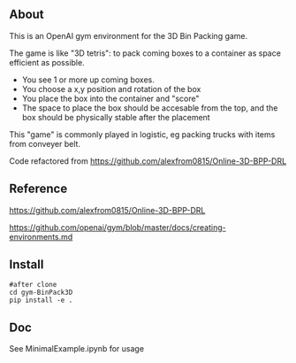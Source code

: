 ## About

This is an OpenAI gym environment for the 3D Bin Packing game.

The game is like "3D tetris": to pack coming boxes to a container as space efficient as possible.

- You see 1 or more up coming boxes.
- You choose a x,y position and rotation of the box
- You place the box into the container and "score"
- The space to place the box should be accesable from the top, and the box should be physically stable after the placement

This "game" is commonly played in logistic, eg packing trucks with items from conveyer belt.

Code refactored from https://github.com/alexfrom0815/Online-3D-BPP-DRL

## Reference
https://github.com/alexfrom0815/Online-3D-BPP-DRL

https://github.com/openai/gym/blob/master/docs/creating-environments.md


## Install
```
#after clone
cd gym-BinPack3D
pip install -e .
```

## Doc

See MinimalExample.ipynb for usage


